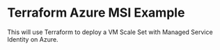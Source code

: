 # Terraform Azure MSI Example

This will use Terraform to deploy a VM Scale Set with Managed Service Identity on Azure.
